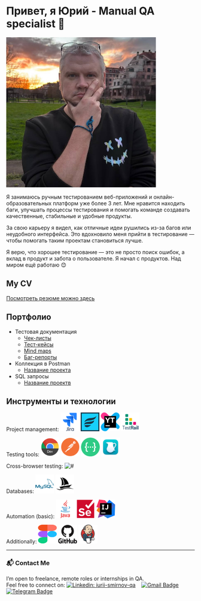 # Привет, я Юрий - Manual QA specialist 👋

<img src="https://github.com/iurii-sm/iurii-sm/blob/main/media/me.jpg" width="400"/>

Я занимаюсь ручным тестированием веб-приложений и онлайн-образовательных платформ уже более 3 лет. Мне нравится находить баги, улучшать процессы тестирования и помогать команде создавать качественные, стабильные и удобные продукты.

За свою карьеру я видел, как отличные идеи рушились из-за багов или неудобного интерфейса. Это вдохновило меня прийти в тестирование — чтобы помогать таким проектам становиться лучше.

Я верю, что хорошее тестирование — это не просто поиск ошибок, а вклад в продукт и забота о пользователе. Я начал с продуктов. Над миром ещё работаю 😊

## My CV 

[Посмотреть резюме можно здесь](https://docs.google.com/document/d/1iARkSikuKywoJF7LJLibJqq2XQ0Li9ERGvVEFGLjX0Q/edit?usp=drive_link)

## Портфолио 
- Тестовая документация
  -  [Чек-листы](https://ссылочку_сюда)
  -  [Тест-кейсы](https://ссылочку_сюда)
  -  [Mind maps](https://ссылочку_сюда)
  -  [Баг-репорты](https://ссылочку_сюда)
- Коллекция в Postman 
  -  [Название проекта](https://ссылочку_сюда)
- SQL запросы 
  -  [Название проектв](https://ссылочку_сюда)
  

## Инструменты и технологии

<p align="left">

Project management:
<img src="https://github.com/iurii-sm/iurii-sm/blob/main/media/icons/jira.svg" alt="#" width="50" height="50" />
<img src="https://github.com/iurii-sm/iurii-sm/blob/main/media/icons/zephyr.png" alt="#" width="50" height="50" />
<img src="https://github.com/iurii-sm/iurii-sm/blob/main/media/icons/youtrack.svg" alt="#" width="50" height="50" />
<img src="https://github.com/iurii-sm/iurii-sm/blob/main/media/icons/testrail.png" alt="#" width="50" height="50" />

Testing tools:
<img src="https://github.com/iurii-sm/iurii-sm/blob/main/media/icons/chromedev.svg" alt="#" width="50" height="50" />
<img src="https://github.com/iurii-sm/iurii-sm/blob/main/media/icons/postman.svg" alt="#" width="50" height="50" />
<img src="https://github.com/iurii-sm/iurii-sm/blob/main/media/icons/swagger.png" alt="#" width="50" height="50" />
<img src="https://github.com/iurii-sm/iurii-sm/blob/main/media/icons/charlesproxy.webp" alt="#" width="50" height="50" />

Cross-browser testing:
<img src="https://github.com/iurii-sm/iurii-sm/blob/main/media/icons/browserctack.svg" alt="#" width="50" height="50" />

Databases:
<img src="https://github.com/iurii-sm/iurii-sm/blob/main/media/icons/mysql.svg" alt="#" width="50" height="50" />
<img src="https://github.com/iurii-sm/iurii-sm/blob/main/media/icons/phpmyadmin.svg" alt="#" width="50" height="50" />

Automation (basic):
<img src="https://github.com/iurii-sm/iurii-sm/blob/main/media/icons/java.svg" alt="#" width="50" height="50" />
<img src="https://github.com/iurii-sm/iurii-sm/blob/main/media/icons/selenium.svg" alt="#" width="50" height="50" />
<img src="https://github.com/iurii-sm/iurii-sm/blob/main/media/icons/intellij.png" alt="#" width="50" height="50" />

Additionally:
<img src="https://github.com/iurii-sm/iurii-sm/blob/main/media/icons/figma.svg" alt="#" width="50" height="50" />
<img src="https://github.com/iurii-sm/iurii-sm/blob/main/media/icons/github.svg" alt="#" width="50" height="50" />
<img src="https://github.com/iurii-sm/iurii-sm/blob/main/media/icons/jenkins.svg" alt="#" width="50" height="50" />

</p>

---
### 📬 Contact Me

I’m open to freelance, remote roles or internships in QA.  
Feel free to connect on: 
[![Linkedin: iurii-smirnov-qa](https://img.shields.io/badge/-LinkedIn-0e76a8?style=flat-square&logo=Linkedin&logoColor=white)](https://linkedin.com/in/iurii-smirnov-qa)&nbsp;&nbsp;&nbsp;
[![Gmail Badge](https://img.shields.io/badge/-Gmail-red?style=flat&logo=Gmail&logoColor=white)](mailto:iurii.smirnov.qa@gmail.com)&nbsp;&nbsp;&nbsp;
[![Telegram Badge](https://img.shields.io/badge/-Telegram-0088cc?style=flat-square&logo=Telegram&logoColor=white)](https://t.me/Iurii_Sm)
